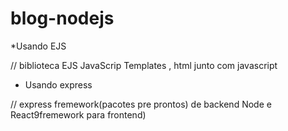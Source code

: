 # blog-nodejs

*Usando EJS 

// biblioteca EJS JavaScrip Templates , html junto com javascript

* Usando express

// express fremework(pacotes pre prontos) de backend Node e React9fremework para frontend)

